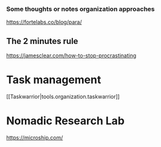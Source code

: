 
### Some thoughts or notes organization approaches

https://fortelabs.co/blog/para/

## The 2 minutes rule 

https://jamesclear.com/how-to-stop-procrastinating


# Task management

[[Taskwarrior|tools.organization.taskwarrior]]


# Nomadic Research Lab

https://microship.com/
